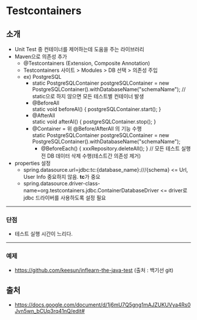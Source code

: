 # Testcontainers

## 소개

- Unit Test 중 컨테이너를 제어하는데 도움을 주는 라이브러리
- Maven으로 의존성 추가
    - @Testcontainers (Extension, Composite Annotation)
    - Testcontainers 사이트 > Modules > DB 선택 > 의존성 주입
    - ex) PostgreSQL
        - static PostgreSQLContainer postgreSQLContainer = new PostgreSQLContainer().withDatabaseName("schemaName"); // static으로 하지 않으면 모든 테스트별 컨테이너 발생
        - @BeforeAll <br>
          static void beforeAl() { postgreSQLContainer.start(); }<br>
        - @AfterAll <br>
          static void afterAl() { postgreSQLContainer.stop(); }
        - @Container = 위 @Before/AfterAll 의 기능 수행<br>
          static PostgreSQLContainer postgreSQLContainer = new PostgreSQLContainer().withDatabaseName("schemaName");
            - @BeforeEach() { xxxRepository.deleteAll(); } // 모든 테스트 실행 전 DB 데이터 삭제 수행(테스트간 의존성 제거)
- properties 설정 
    - spring.datasource.url=jdbc:tc:{database_name}:///{schema} <= Url, User Info 중요하지 않음. **tc**가 중요
    - spring.datasource.driver-class-name=org.testcontainers.jdbc.ContainerDatabaseDriver <= driver로 jdbc 드라이버를 사용하도록 설정 필요
    
---

### 단점
- 테스트 실행 시간이 느리다.
   
--- 

### 예제
-  https://github.com/keesun/inflearn-the-java-test (출처 : 백기선 git)
## 출처
- https://docs.google.com/document/d/1j6mU7Q5gng1mAJZUKUVya4Rs0Jvn5wn_bCUp3rq41nQ/edit#
